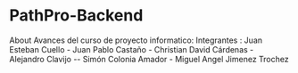 # PathPro-Backend

About
Avances del curso de proyecto informatico: Integrantes : Juan Esteban Cuello - Juan Pablo Castaño - Christian David Cárdenas - Alejandro Clavijo -- Simón Colonia Amador - Miguel Angel Jimenez Trochez
